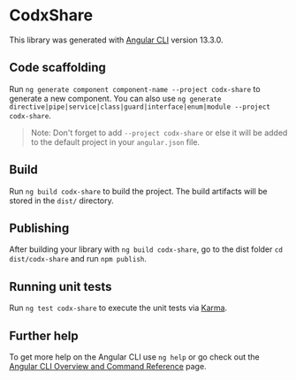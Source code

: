 # CodxShare

This library was generated with [Angular CLI](https://github.com/angular/angular-cli) version 13.3.0.

## Code scaffolding

Run `ng generate component component-name --project codx-share` to generate a new component. You can also use `ng generate directive|pipe|service|class|guard|interface|enum|module --project codx-share`.
> Note: Don't forget to add `--project codx-share` or else it will be added to the default project in your `angular.json` file. 

## Build

Run `ng build codx-share` to build the project. The build artifacts will be stored in the `dist/` directory.

## Publishing

After building your library with `ng build codx-share`, go to the dist folder `cd dist/codx-share` and run `npm publish`.

## Running unit tests

Run `ng test codx-share` to execute the unit tests via [Karma](https://karma-runner.github.io).

## Further help

To get more help on the Angular CLI use `ng help` or go check out the [Angular CLI Overview and Command Reference](https://angular.io/cli) page.
